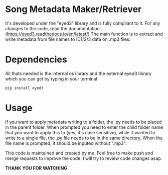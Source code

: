 # Song Metadata Maker/Retriever
It's developed under the "eyed3" library and is fully compliant to it. For any changes to the code, read the documentation (https://eyed3.readthedocs.io/en/latest/)
The main function is to extract and write metadata from file names to ID1/2/3 data on .mp3 files.
# Dependencies
All thats needed is the internal os library and the external eyed3 library which you can get by typing in your terminal

    pip install eyed3
    
# Usage
If you want to apply metadata writing to a folder, the .py needs to be placed in the parent folder. When prompted you need to enter the child folder name that you want to apply this to (yes, it's case sensitive), while if wanted to write to a single file, the .py file needs to be in the same directory.
When the file name is prompted, it should be inputed without ".mp3".


This code is maintained and created by me. Feel free to make push and merge requests to improve the code. I will try to review code changes asap.

**THANK YOU FOR WATCHING**
